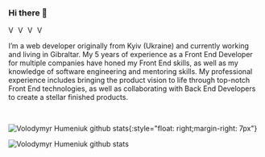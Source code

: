 
### Hi there 👋

<a href="https://www.linkedin.com/in/vhumeniuk/">
  <img align="left" alt="Volodymyr Humeniuk LinkdeIN" width="16px" src="https://cdn.jsdelivr.net/npm/simple-icons@v3/icons/linkedin.svg" />
</a>
<a href="https://t.me/vhmnk">
  <img align="left" alt="Volodymyr Humeniuk Telegram" width="16px" src="https://cdn.jsdelivr.net/npm/simple-icons@v3/icons/telegram.svg" />
</a>
<a href="https://www.instagram.com/vladimirhumeniuk/">
  <img align="left" alt="Volodymyr Humeniuk Instagram" width="16px" src="https://cdn.jsdelivr.net/npm/simple-icons@v3/icons/instagram.svg" />
</a>
<a href="mailto:v.humeniuk@outlook.com">
  <img align="left" alt="Volodymyr Humeniuk Email" width="16px" src="https://cdn.jsdelivr.net/npm/simple-icons@v3/icons/microsoftoutlook.svg" />
</a>

<br />

I’m a web developer originally from Kyiv (Ukraine) and currently working and living in Gibraltar. My 5 years of experience as a Front End Developer for multiple companies have honed my Front End skills, as well as my knowledge of software engineering and mentoring skills. My professional experience includes bringing the product vision to life through top-notch Front End technologies, as well as collaborating with Back End Developers to create a stellar finished products.

<br />

![Volodymyr Humeniuk github stats](https://github-readme-stats.vercel.app/api?username=VladimirHumeniuk&show_icons=true&hide_border=true&include_all_commits=true&count_private=true&theme=buefy){:style="float: right;margin-right: 7px"}

![Volodymyr Humeniuk github stats](https://github-readme-stats.vercel.app/api/top-langs/?username=VladimirHumeniuk  )